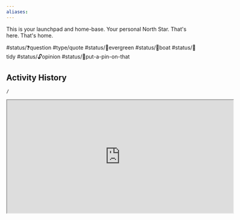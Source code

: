 ```yaml
---
aliases: 
---
```


This is your launchpad and home-base. Your personal North Star. That's here. That's home.


#status/❓question 
#type/quote
#status/🌲evergreen
#status/🍃boat
#status/🧹tidy
#status/🔓opinion
#status/📌put-a-pin-on-that



## Activity History
```ActivityHistory
/
```





<center><iframe width="600" height="300" src="https://indify.co/widgets/live/progressBar/IwlznUtcijO2hSugs33V"></iframe></center>
